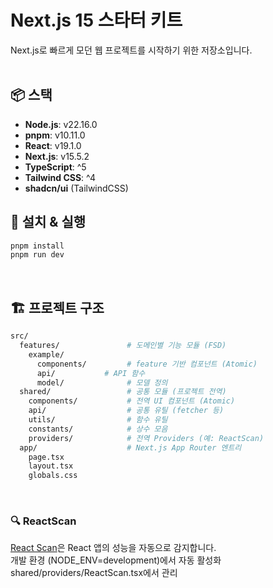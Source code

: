 # Next.js 15 스타터 키트

Next.js로 빠르게 모던 웹 프로젝트를 시작하기 위한 저장소입니다.
<br>
<br>

## 📦 스택

- **Node.js**: v22.16.0
- **pnpm**: v10.11.0
- **React**: v19.1.0
- **Next.js**: v15.5.2
- **TypeScript**: ^5
- **Tailwind CSS**: ^4
- **shadcn/ui** (TailwindCSS)
  <br>

## 🚀 설치 & 실행

```bash
pnpm install
pnpm run dev
```

<br>

## 🏗️ 프로젝트 구조

```bash
src/
  features/               # 도메인별 기능 모듈 (FSD)
    example/
      components/         # feature 기반 컴포넌트 (Atomic)
      api/           # API 함수
      model/              # 모델 정의
  shared/                 # 공통 모듈 (프로젝트 전역)
    components/           # 전역 UI 컴포넌트 (Atomic)
    api/                  # 공통 유틸 (fetcher 등)
    utils/                # 함수 유틸
    constants/            # 상수 모음
    providers/            # 전역 Providers (예: ReactScan)
  app/                    # Next.js App Router 엔트리
    page.tsx
    layout.tsx
    globals.css
```

<br>

### 🔍 ReactScan

[React Scan](https://www.npmjs.com/package/react-scan)은 React 앱의 성능을 자동으로 감지합니다.  
개발 환경 (NODE_ENV=development)에서 자동 활성화  
shared/providers/ReactScan.tsx에서 관리
